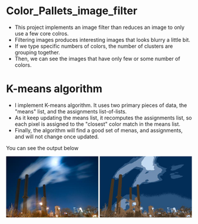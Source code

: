 # Color_Pallets_image_filter

* This project implements an image filter than reduces an image to only use a few core colros. 
* Filtering images produces interesting images that looks blurry a little bit.
* If we type specific numbers of colors, the number of clusters are grouping together. 
* Then, we can see the images that have only few or some number of colors.

# K-means algorithm

* I implement K-means algorithm. It uses two primary pieces of data, the "means" list, and the assignments list-of-lists.
* As it keep updating the means list, it recomputes the assignments list, so each pixel is assigned to the "closest" color match in the means list.
* Finally, the algorithm will find a good set of menas, and assignments, and will not change once updated.

<p>You can see the output below</p>
<img src="output.JPG" alt="output">
